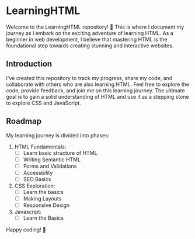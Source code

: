 <h1>LearningHTML</h1>

Welcome to the LearningHTML repository! 🚀 This is where I document my journey as I embark on the exciting adventure of learning HTML. As a beginner in web development, I believe that mastering HTML is the foundational step towards creating stunning and interactive websites.

<h2>Introduction</h2>
I've created this repository to track my progress, share my code, and collaborate with others who are also learning HTML. Feel free to explore the code, provide feedback, and join me on this learning journey. The ultimate goal is to gain a solid understanding of HTML and use it as a stepping stone to explore CSS and JavaScript.

<h2>Roadmap</h2>
My learning journey is divided into phases:

1. HTML Fundamentals:
   - [ ] Learn basic structure of HTML
   - [ ] Writing Semantic HTML
   - [ ] Forms and Validations
   - [ ] Accessbility
   - [ ] SEO Basics

3. CSS Exploration:
   - [ ] Learn the basics
   - [ ] Making Layouts
   - [ ] Responsive Design

5. Javascript:
   - [ ] Learn the Basics

Happy coding! 🚀
